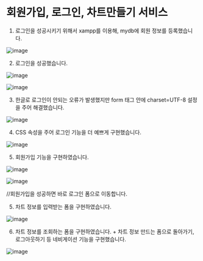 # 회원가입, 로그인, 차트만들기 서비스

1. 로그인을 성공시키기 위해서 xampp를 이용해, mydb에 회원 정보를 등록했습니다.

![image](https://user-images.githubusercontent.com/116702472/228752210-c9cc6b38-9b4e-4eae-9b9b-59ec61153cc1.png)

2. 로그인을 성공했습니다.

![image](https://user-images.githubusercontent.com/116702472/228752273-862f7458-a554-48f3-9715-e611251c1816.png)

![image](https://user-images.githubusercontent.com/116702472/228752299-d583b800-921b-43ea-8b0b-fc1b23eb6cfd.png)

3. 한글로 로그인이 안되는 오류가 발생했지만 form 태그 안에 charset=UTF-8 설정을 주어 해결했습니다. 

![image](https://user-images.githubusercontent.com/116702472/228755330-c969b7fe-a642-4174-a95b-66680d3d0af3.png)

4. CSS 속성을 주어 로그인 기능을 더 예쁘게 구현했습니다.

![image](https://user-images.githubusercontent.com/116702472/229334687-623c3876-66fc-4f6c-8d19-6c64227476ca.png)


5. 회원가입 기능을 구현하였습니다.

![image](https://user-images.githubusercontent.com/116702472/229334773-56744331-a053-454f-a083-8ca590785ef8.png)

![image](https://user-images.githubusercontent.com/116702472/229334775-7cb090a4-35d1-4d70-a446-9a7b2eeec63f.png)

//회원가입을 성공하면 바로 로그인 폼으로 이동합니다.

5. 차트 정보를 입력받는 폼을 구현하였습니다.

![image](https://user-images.githubusercontent.com/116702472/229334832-a94383bd-961d-43fc-98e3-3a8aa1873ddf.png)



6. 차트 정보를 조회하는 폼을 구현하였습니다. + 차트 정보 만드는 폼으로 돌아가기, 로그아웃하기 등 네비게이션 기능을 구현했습니다.

![image](https://user-images.githubusercontent.com/116702472/229334787-889d8d7b-e82d-4ebc-8d56-b10efe34d968.png)
